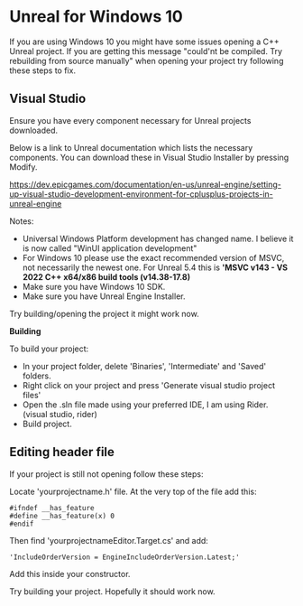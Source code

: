# Unreal for Windows 10

If you are using Windows 10 you might have some issues opening a C++ Unreal project. If you are getting this message "could'nt be compiled. Try rebuilding from source manually" when opening your project
try following these steps to fix.

## Visual Studio
Ensure you have every component necessary for Unreal projects downloaded.

Below is a link to Unreal documentation which lists the necessary components. You can download these in Visual Studio Installer by pressing Modify.

https://dev.epicgames.com/documentation/en-us/unreal-engine/setting-up-visual-studio-development-environment-for-cplusplus-projects-in-unreal-engine

Notes:
- Universal Windows Platform development has changed name. I believe it is now called "WinUI application development"
- For Windows 10 please use the exact recommended version of MSVC, not necessarily the newest one. For Unreal 5.4 this is **'MSVC v143 - VS 2022 C++ x64/x86 build tools (v14.38-17.8)** 
- Make sure you have Windows 10 SDK.
- Make sure you have Unreal Engine Installer.

Try building/opening the project it might work now.

**Building**

To build your project:

- In your project folder, delete 'Binaries', 'Intermediate' and 'Saved' folders.
- Right click on your project and press 'Generate visual studio project files' 
- Open the .sln file made using your preferred IDE, I am using Rider. (visual studio, rider)
- Build project.


## Editing header file 

If your project is still not opening follow these steps:

Locate 'yourprojectname.h' file. At the very top of the file add this:

```
#ifndef __has_feature
#define __has_feature(x) 0
#endif
```

Then find 'yourprojectnameEditor.Target.cs' and add:

```
'IncludeOrderVersion = EngineIncludeOrderVersion.Latest;'
```

Add this inside your constructor.

Try building your project. Hopefully it should work now.



